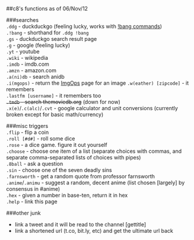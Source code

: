 ##c8's functions as of 06/Nov/12  
  
###searches  
`.ddg` - duckduckgo (feeling lucky, works with [!bang commands](http://duckduckgo.com/bang.html))  
`.!bang` - shorthand for `.ddg !bang`  
`.gs` - duckduckgo search result page  
`.g` - google (feeling lucky)  
`.yt` - youtube  
`.wiki` - wikipedia  
`.imdb` - imdb.com  
`.amzn` - amazon.com  
`.a(ni)db` - search anidb  
`.i(mgops)` - return the [ImgOps](http://imgops.com/) page for an image
`.w(eather) [zipcode]` - it remembers  
`.lastfm [username]` - it remembers too  
<strike>`.tmdb` - search themoviedb.org</strike> (down for now)  
`.x(e)`/`.c(alc)`/`.cvt` - google calculator and unit conversions (currently broken except for basic math/currency)  
  
###misc triggers  
`.flip` - flip a coin  
`.roll [#d#]` - roll some dice  
`.rose` - a dice game. figure it out yourself  
`.choose` - choose one item of a list (separate choices with commas, and separate comma-separated lists of choices with pipes)  
`.8ball` - ask a question  
`.sin` - choose one of the seven deadly sins  
`.farnsworth` - get a random quote from professor farnsworth  
`.anime`/`.animu` - suggest a random, decent anime (list chosen [largely] by consensus in #anime)  
`.hex` - given a number in base-ten, return it in hex  
`.help` - link this page  
  
###other junk  
- link a tweet and it will be read to the channel [gettitle]  
- link a shortened url (t.co, bit.ly, etc) and get the ultimate url back  
